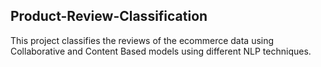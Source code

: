 ## Product-Review-Classification
This project classifies the reviews of the ecommerce data using Collaborative and Content Based models using different NLP techniques.

